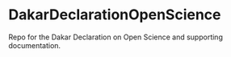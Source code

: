 # DakarDeclarationOpenScience
Repo for the Dakar Declaration on Open Science and supporting documentation.
